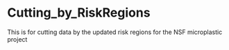 # Cutting_by_RiskRegions
This is for cutting data by the updated risk regions for the NSF microplastic project 
